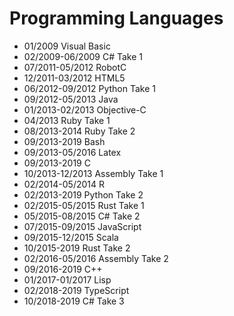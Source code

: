 Programming Languages
=====================

- 01/2009 Visual Basic
- 02/2009-06/2009 C# Take 1
- 07/2011-05/2012 RobotC
- 12/2011-03/2012 HTML5
- 06/2012-09/2012 Python Take 1
- 09/2012-05/2013 Java
- 01/2013-02/2013 Objective-C
- 04/2013 Ruby Take 1
- 08/2013-2014 Ruby Take 2
- 09/2013-2019 Bash
- 09/2013-05/2016 Latex
- 09/2013-2019 C
- 10/2013-12/2013 Assembly Take 1
- 02/2014-05/2014 R
- 02/2013-2019 Python Take 2
- 02/2015-05/2015 Rust Take 1
- 05/2015-08/2015 C# Take 2
- 07/2015-09/2015 JavaScript
- 09/2015-12/2015 Scala
- 10/2015-2019 Rust Take 2
- 02/2016-05/2016 Assembly Take 2
- 09/2016-2019 C++
- 01/2017-01/2017 Lisp
- 02/2018-2019 TypeScript
- 10/2018-2019 C# Take 3

